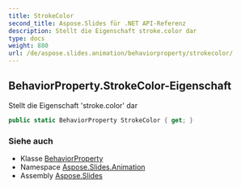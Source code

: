 ```yaml
---
title: StrokeColor
second_title: Aspose.Slides für .NET API-Referenz
description: Stellt die Eigenschaft stroke.color dar
type: docs
weight: 880
url: /de/aspose.slides.animation/behaviorproperty/strokecolor/
---
```


## BehaviorProperty.StrokeColor-Eigenschaft

Stellt die Eigenschaft 'stroke.color' dar

```csharp
public static BehaviorProperty StrokeColor { get; }
```

### Siehe auch

* Klasse [BehaviorProperty](../../behaviorproperty)
* Namespace [Aspose.Slides.Animation](../../behaviorproperty)
* Assembly [Aspose.Slides](../../../)

<!-- DO NOT EDIT: generiert von xmldocmd für Aspose.Slides.dll -->